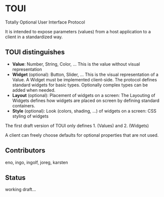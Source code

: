 # TOUI
Totally Optional User Interface Protocol

It is intended to expose parameters (values) from a host application to a client in a standardized way.

## TOUI distinguishes
- __Value__: Number, String, Color, … This is the value without visual representation
- __Widget__ (optional): Button, Slider, … This is the visual representation of a Value. A Widget must be implemented client-side. The protocol defines standard widgets for basic types. Optionally complex types can be added when needed.
- __Layout__ (optional): Placement of widgets on a screen: The Layouting of Widgets defines how widgets are placed on screen by defining standard containers.
- __Style__ (optional): Look (colors, shading, ...) of widgets on a screen: CSS styling of widgets

The first draft version of TOUI only defines 1. (Values) and 2. (Widgets)

A client can freely choose defaults for optional properties that are not used.

## Contributors
eno, ingo, ingolf, joreg, karsten

## Status
working draft...
